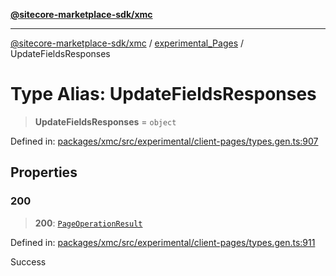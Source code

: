 [**@sitecore-marketplace-sdk/xmc**](../../../../README.md)

***

[@sitecore-marketplace-sdk/xmc](../../../../README.md) / [experimental\_Pages](../README.md) / UpdateFieldsResponses

# Type Alias: UpdateFieldsResponses

> **UpdateFieldsResponses** = `object`

Defined in: [packages/xmc/src/experimental/client-pages/types.gen.ts:907](https://github.com/Sitecore/marketplace-sdk/blob/main/packages/xmc/src/experimental/client-pages/types.gen.ts#L907)

## Properties

### 200

> **200**: [`PageOperationResult`](PageOperationResult.md)

Defined in: [packages/xmc/src/experimental/client-pages/types.gen.ts:911](https://github.com/Sitecore/marketplace-sdk/blob/main/packages/xmc/src/experimental/client-pages/types.gen.ts#L911)

Success
